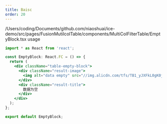 ```yaml
---
title: Baisc
order: 20
---
```


/Users/coding/Documents/github.com/niaoshuai/ice-demo/src/pages/FusionMutilcolTable/components/MultiColFilterTable/EmptyBlock.tsx usage
```jsx
import * as React from 'react';

const EmptyBlock: React.FC = () => {
  return (
    <div className="table-empty-block">
      <div className="result-image">
        <img alt="data empty" src="//img.alicdn.com/tfs/TB1_yJXFkL0gK0jSZFAXXcA9pXa-1112-758.png" />
      </div>
      <div className="result-title">
        数据为空
      </div>
    </div>
  );
};

export default EmptyBlock;
```